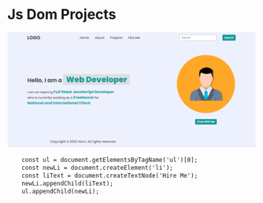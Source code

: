 # Js Dom Projects

![task01](./01_Dom/task1Output.png)
```
    const ul = document.getElementsByTagName('ul')[0];
    const newLi = document.createElement('li');
    const liText = document.createTextNode('Hire Me');
    newLi.appendChild(liText);
    ul.appendChild(newLi);
```
